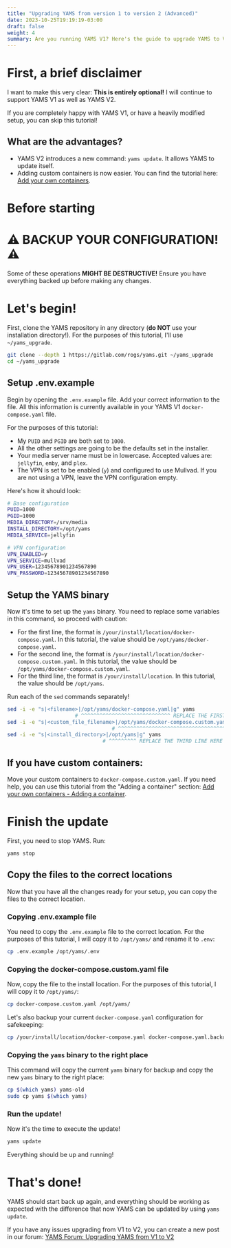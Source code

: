 ```yaml
---
title: "Upgrading YAMS from version 1 to version 2 (Advanced)"
date: 2023-10-25T19:19:19-03:00
draft: false
weight: 4
summary: Are you running YAMS V1? Here's the guide to upgrade YAMS to V2!
---
```


# First, a brief disclaimer

I want to make this very clear: **This is entirely optional!** I will continue to support YAMS V1 as well as YAMS V2.

If you are completely happy with YAMS V1, or have a heavily modified setup, you can skip this tutorial!

## What are the advantages?

- YAMS V2 introduces a new command: `yams update`. It allows YAMS to update itself.
- Adding custom containers is now easier. You can find the tutorial here: [Add your own containers](/advanced/add-your-own-containers/).

# Before starting
# ⚠ BACKUP YOUR CONFIGURATION! ⚠

Some of these operations **MIGHT BE DESTRUCTIVE!** Ensure you have everything backed up before making any changes.

# Let's begin!

First, clone the YAMS repository in any directory (**do NOT** use your installation directory!). For the purposes of this tutorial, I'll use `~/yams_upgrade`.


```bash
git clone --depth 1 https://gitlab.com/rogs/yams.git ~/yams_upgrade
cd ~/yams_upgrade
```

## Setup .env.example

Begin by opening the `.env.example` file. Add your correct information to the file. All this information is currently available in your YAMS V1 `docker-compose.yaml` file.

For the purposes of this tutorial:

- My `PUID` and `PGID` are both set to `1000`.
- All the other settings are going to be the defaults set in the installer.
- Your media server name must be in lowercase. Accepted values are: `jellyfin`, `emby`, and `plex`.
- The VPN is set to be enabled (`y`) and configured to use Mullvad. If you are not using a VPN, leave the VPN configuration empty.

Here's how it should look:


```bash
# Base configuration
PUID=1000
PGID=1000
MEDIA_DIRECTORY=/srv/media
INSTALL_DIRECTORY=/opt/yams
MEDIA_SERVICE=jellyfin

# VPN configuration
VPN_ENABLED=y
VPN_SERVICE=mullvad
VPN_USER=12345678901234567890
VPN_PASSWORD=12345678901234567890
```

## Setup the YAMS binary

Now it's time to set up the `yams` binary. You need to replace some variables in this command, so proceed with caution:

- For the first line, the format is `/your/install/location/docker-compose.yaml`. In this tutorial, the value should be `/opt/yams/docker-compose.yaml`.
- For the second line, the format is `/your/install/location/docker-compose.custom.yaml`. In this tutorial, the value should be `/opt/yams/docker-compose.custom.yaml`.
- For the third line, the format is `/your/install/location`. In this tutorial, the value should be `/opt/yams`.

Run each of the `sed` commands separately!

```bash
sed -i -e "s|<filename>|/opt/yams/docker-compose.yaml|g" yams
                      # ^^^^^^^^^^^^^^^^^^^^^^^^^^^^^ REPLACE THE FIRST LINE HERE BETWEEN THE "|"
sed -i -e "s|<custom_file_filename>|/opt/yams/docker-compose.custom.yaml|g" yams
                                  # ^^^^^^^^^^^^^^^^^^^^^^^^^^^^^^^^^^^^ REPLACE THE SECOND LINE HERE BETWEEN THE "|"
sed -i -e "s|<install_directory>|/opt/yams|g" yams
                               # ^^^^^^^^^ REPLACE THE THIRD LINE HERE BETWEEN THE "|"
```

## If you have custom containers:

Move your custom containers to `docker-compose.custom.yaml`. If you need help, you can use this tutorial from the "Adding a container" section: [Add your own containers - Adding a container](/advanced/add-your-own-containers/#adding-a-container).

# Finish the update

First, you need to stop YAMS. Run:

```bash
yams stop
```

## Copy the files to the correct locations

Now that you have all the changes ready for your setup, you can copy the files to the correct location.

### Copying .env.example file

You need to copy the `.env.example` file to the correct location. For the purposes of this tutorial, I will copy it to `/opt/yams/` and rename it to `.env`:

```bash
cp .env.example /opt/yams/.env
```

### Copying the docker-compose.custom.yaml file

Now, copy the file to the install location. For the purposes of this tutorial, I will copy it to `/opt/yams/`:

```bash
cp docker-compose.custom.yaml /opt/yams/
```

Let's also backup your current `docker-compose.yaml` configuration for safekeeping:

```bash
cp /your/install/location/docker-compose.yaml docker-compose.yaml.backup
```

### Copying the `yams` binary to the right place

This command will copy the current `yams` binary for backup and copy the new `yams` binary to the right place:

```bash
cp $(which yams) yams-old
sudo cp yams $(which yams)
```

### Run the update!

Now it's the time to execute the update!

```bash
yams update
```

Everything should be up and running!

# That's done!

YAMS should start back up again, and everything should be working as expected with the difference that now YAMS can be updated by using `yams update`.

If you have any issues upgrading from V1 to V2, you can create a new post in our forum: [YAMS Forum: Upgrading YAMS from V1 to V2](https://forum.yams.media/viewforum.php?f=26)
